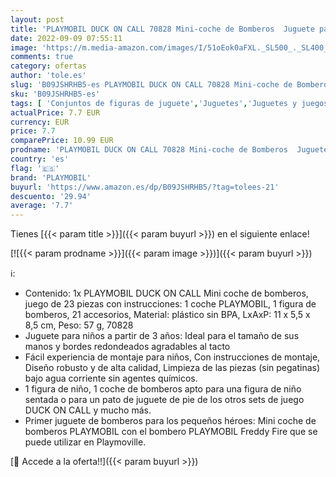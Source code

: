 ```yaml
---
layout: post
title: 'PLAYMOBIL DUCK ON CALL 70828 Mini-coche de Bomberos  Juguete para niños a partir de 3 años'
date: 2022-09-09 07:55:11
image: 'https://m.media-amazon.com/images/I/51oEok0aFXL._SL500_._SL400_.jpg'
comments: true
category: ofertas
author: 'tole.es'
slug: 'B09JSHRHB5-es PLAYMOBIL DUCK ON CALL 70828 Mini-coche de Bomberos...'
sku: 'B09JSHRHB5-es'
tags: [ 'Conjuntos de figuras de juguete','Juguetes','Juguetes y juegos','Muñecos y figuras','playmobil','🇪🇸', ]
actualPrice: 7.7 EUR
currency: EUR
price: 7.7
comparePrice: 10.99 EUR
prodname: 'PLAYMOBIL DUCK ON CALL 70828 Mini-coche de Bomberos  Juguete para niños a partir de 3 años'
country: 'es'
flag: '🇪🇸'
brand: 'PLAYMOBIL'
buyurl: 'https://www.amazon.es/dp/B09JSHRHB5/?tag=tolees-21'
descuento: '29.94'
average: '7.7'
---
```


Tienes [{{< param title >}}]({{< param buyurl >}}) en el siguiente enlace!

[![{{< param prodname >}}]({{< param image >}})]({{< param buyurl >}})

ℹ️:

- Contenido: 1x PLAYMOBIL DUCK ON CALL Mini coche de bomberos, juego de 23 piezas con instrucciones: 1 coche PLAYMOBIL, 1 figura de bomberos, 21 accesorios, Material: plástico sin BPA, LxAxP: 11 x 5,5 x 8,5 cm, Peso: 57 g, 70828
- Juguete para niños a partir de 3 años: Ideal para el tamaño de sus manos y bordes redondeados agradables al tacto
- Fácil experiencia de montaje para niños, Con instrucciones de montaje, Diseño robusto y de alta calidad, Limpieza de las piezas (sin pegatinas) bajo agua corriente sin agentes químicos.
- 1 figura de niño, 1 coche de bomberos apto para una figura de niño sentada o para un pato de juguete de pie de los otros sets de juego DUCK ON CALL y mucho más.
- Primer juguete de bomberos para los pequeños héroes: Mini coche de bomberos PLAYMOBIL con el bombero PLAYMOBIL Freddy Fire que se puede utilizar en Playmoville.

[🛒 Accede a la oferta!!]({{< param buyurl >}})

